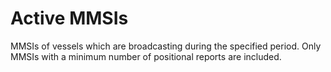 # Active MMSIs

MMSIs of vessels which are broadcasting during the specified period.  Only
MMSIs with a minimum number of positional reports are included.

